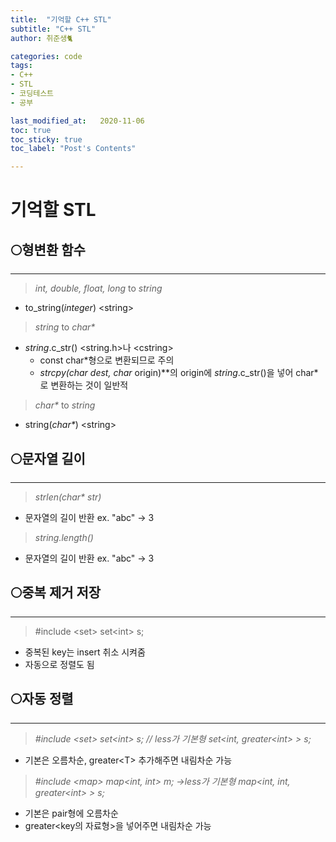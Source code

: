 ```yaml
---
title:  "기억할 C++ STL"
subtitle: "C++ STL"
author: 취준생🐈

categories: code
tags:
- C++
- STL
- 코딩테스트
- 공부

last_modified_at:   2020-11-06
toc: true
toc_sticky: true
toc_label: "Post's Contents"

---
```


# 기억할 STL

## 🌕형변환 함수

---

> *int, double, float, long* to *string*

- to_string(*integer*) \<string>

> *string* to _char*_

- *string*.c_str() <string.h>나 \<cstring>
  - const char*형으로 변환되므로 주의
  - **strcpy(char* dest, char* origin)**의 origin에 *string*.c_str()을 넣어 char*로 변환하는 것이 일반적

> _char*_ to *string*

- string(_char*_) \<string>

## 🌕문자열 길이

---

> _strlen(char* str)_

- 문자열의 길이 반환 ex. "abc" → 3

> *string.length()*

- 문자열의 길이 반환 ex. "abc" → 3

## 🌕중복 제거 저장

---

> #include \<set>
> set\<int> s;

- 중복된 key는 insert 취소 시켜줌
- 자동으로 정렬도 됨

## 🌕자동 정렬

---

> *#include \<set>
> set\<int> s; // less가 기본형
> set<int, greater\<int> > s;*

- 기본은 오름차순, greater\<T> 추가해주면 내림차순 가능

> *#include \<map>
> map<int, int> m; →less가 기본형
> map<int, int, greater\<int> > s;*

- 기본은 pair형에 오름차순
- greater<key의 자료형>을 넣어주면 내림차순 가능
